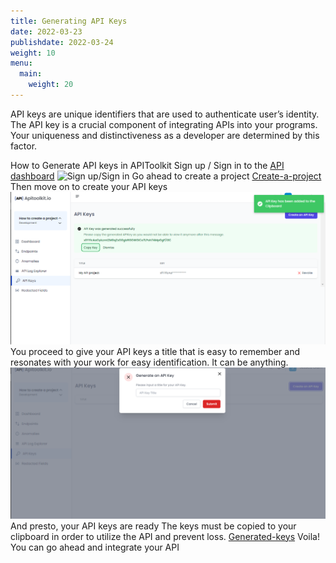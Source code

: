 ```yaml
---
title: Generating API Keys
date: 2022-03-23
publishdate: 2022-03-24
weight: 10
menu:
  main:
    weight: 20
---
```


API keys are unique identifiers that are used to authenticate user’s identity. The API key is a crucial component of integrating APIs into your programs. Your uniqueness and distinctiveness as a developer are determined by this factor.  

How to Generate API keys in APIToolkit
Sign up / Sign in to the [API dashboard](https://app.apitoolkit.io)
![Sign up/Sign in](../signin.png)
Go ahead to create a project 
[Create-a-project](/docs/dashboard/creating-a-project/) 
Then move on to create your API keys
![Create-your-API-keys](./generated-keys.png)
You proceed to give your API keys a title that is easy to remember and resonates with your work for easy identification. It can be anything.
![API-title](./api-title.png)
And presto, your API keys are ready 
The keys must be copied to your clipboard in order to utilize the API and prevent loss. 
[Generated-keys](../generating-api-keys.md)
Voila! You can go ahead and integrate your API

